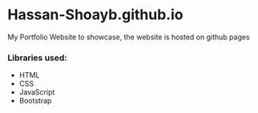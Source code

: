 # Hassan-Shoayb.github.io
My Portfolio Website to showcase, the website is hosted on github pages 

### Libraries used:
<ul>
  <li>HTML</li>
  <li>CSS</li>
  <li>JavaScript</li>
  <li>Bootstrap</li>
</ul>

